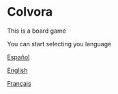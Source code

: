 # Colvora
This is a board game

You can start selecting you language

[Español](Español/Readme.md)

[English](English/Readme.md)

[Français](Français/Readme.md)
